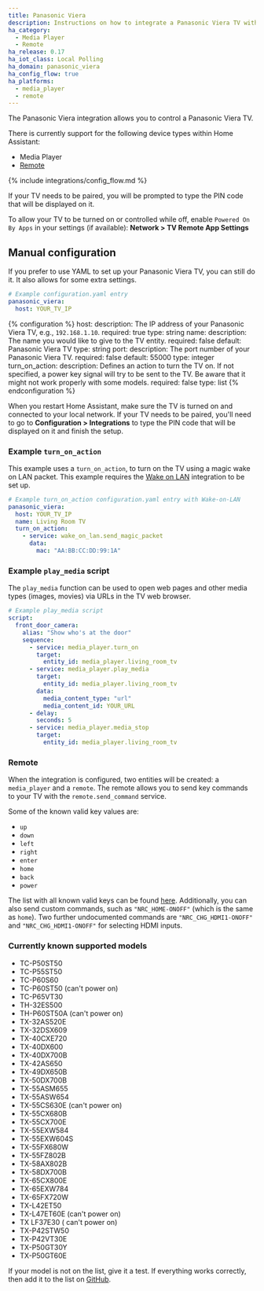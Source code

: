 ```yaml
---
title: Panasonic Viera
description: Instructions on how to integrate a Panasonic Viera TV with Home Assistant.
ha_category:
  - Media Player
  - Remote
ha_release: 0.17
ha_iot_class: Local Polling
ha_domain: panasonic_viera
ha_config_flow: true
ha_platforms:
  - media_player
  - remote
---
```


The Panasonic Viera integration allows you to control a Panasonic Viera TV.

There is currently support for the following device types within Home Assistant:

- Media Player
- [Remote](#remote)

{% include integrations/config_flow.md %}

If your TV needs to be paired, you will be prompted to type the PIN code that will be displayed on it.

To allow your TV to be turned on or controlled while off, enable `Powered On By Apps` in your settings (if available): **Network > TV Remote App Settings**

## Manual configuration

If you prefer to use YAML to set up your Panasonic Viera TV, you can still do it. It also allows for some extra settings.

```yaml
# Example configuration.yaml entry
panasonic_viera:
  host: YOUR_TV_IP
```

{% configuration %}
host:
  description: The IP address of your Panasonic Viera TV, e.g., `192.168.1.10`.
  required: true
  type: string
name:
  description: The name you would like to give to the TV entity.
  required: false
  default: Panasonic Viera TV
  type: string
port:
  description: The port number of your Panasonic Viera TV.
  required: false
  default: 55000
  type: integer
turn_on_action:
  description: Defines an action to turn the TV on. If not specified, a power key signal will try to be sent to the TV. Be aware that it might not work properly with some models.
  required: false
  type: list
{% endconfiguration %}

When you restart Home Assistant, make sure the TV is turned on and connected to your local network. If your TV needs to be paired, you'll need to go to **Configuration > Integrations** to type the PIN code that will be displayed on it and finish the setup.

### Example `turn_on_action`

This example uses a `turn_on_action`, to turn on the TV using a magic wake on
LAN packet. This example requires the [Wake on LAN](/integrations/wake_on_lan)
integration to be set up.

```yaml
# Example turn_on_action configuration.yaml entry with Wake-on-LAN
panasonic_viera:
  host: YOUR_TV_IP
  name: Living Room TV
  turn_on_action:
    - service: wake_on_lan.send_magic_packet
      data:
        mac: "AA:BB:CC:DD:99:1A"
```

### Example `play_media` script

The `play_media` function can be used to open web pages and other media types (images, movies) via URLs in the TV web browser.

```yaml
# Example play_media script
script:
  front_door_camera:
    alias: "Show who's at the door"
    sequence:
      - service: media_player.turn_on
        target:
          entity_id: media_player.living_room_tv
      - service: media_player.play_media
        target:
          entity_id: media_player.living_room_tv
        data:
          media_content_type: "url"
          media_content_id: YOUR_URL
      - delay:
        seconds: 5
      - service: media_player.media_stop
        target:
          entity_id: media_player.living_room_tv
```

### Remote

When the integration is configured, two entities will be created: a `media_player` and a `remote`. The remote allows you to send key commands to your TV with the `remote.send_command` service.

Some of the known valid key values are:

- `up`
- `down`
- `left`
- `right`
- `enter`
- `home`
- `back`
- `power`

The list with all known valid keys can be found [here](https://github.com/florianholzapfel/panasonic-viera/blob/521cefadc8e1543514ce41d3d49e9218d1c2302d/panasonic_viera/__init__.py#L35). Additionally, you can also send custom commands, such as `"NRC_HOME-ONOFF"` (which is the same as `home`). Two further undocumented commands are `"NRC_CHG_HDMI1-ONOFF"` and `"NRC_CHG_HDMI1-ONOFF"` for selecting HDMI inputs.

### Currently known supported models

- TC-P50ST50
- TC-P55ST50
- TC-P60S60
- TC-P60ST50 (can't power on)
- TC-P65VT30
- TH-32ES500
- TH-P60ST50A (can't power on)
- TX-32AS520E
- TX-32DSX609
- TX-40CXE720
- TX-40DX600
- TX-40DX700B
- TX-42AS650
- TX-49DX650B
- TX-50DX700B
- TX-55ASM655
- TX-55ASW654
- TX-55CS630E (can't power on)
- TX-55CX680B
- TX-55CX700E
- TX-55EXW584
- TX-55EXW604S
- TX-55FX680W
- TX-55FZ802B
- TX-58AX802B
- TX-58DX700B
- TX-65CX800E
- TX-65EXW784
- TX-65FX720W
- TX-L42ET50
- TX-L47ET60E (can't power on)
- TX LF37E30 ( can't power on)
- TX-P42STW50
- TX-P42VT30E
- TX-P50GT30Y
- TX-P50GT60E

If your model is not on the list, give it a test. If everything works correctly, then add it to the list on [GitHub](https://github.com/home-assistant/home-assistant.io/blob/current/source/_integrations/panasonic_viera.markdown).
